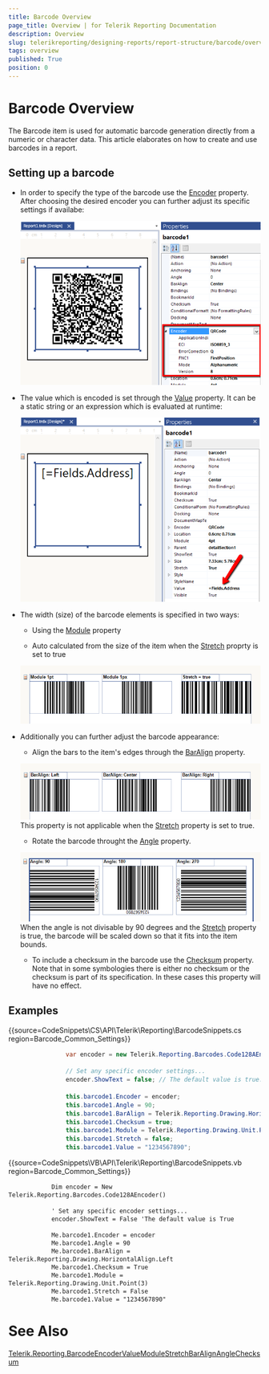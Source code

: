 ```yaml
---
title: Barcode Overview
page_title: Overview | for Telerik Reporting Documentation
description: Overview
slug: telerikreporting/designing-reports/report-structure/barcode/overview
tags: overview
published: True
position: 0
---
```


# Barcode Overview



The Barcode item is used for automatic barcode generation directly from a numeric or character data. This article elaborates on how to create and use barcodes in a report.

## Setting up a barcode

* In order to specify the type of the barcode use the [Encoder](/reporting/api/Telerik.Reporting.Barcode#Telerik_Reporting_Barcode_Encoder)  property.             After choosing the desired encoder you can further adjust its specific settings if availabe:  

  ![barcode-encoder-property](images/Barcodes/barcode-encoder-property.png)

* The value which is encoded is set through the               [Value](/reporting/api/Telerik.Reporting.Barcode#Telerik_Reporting_Barcode_Value) property.               It can be a static string or an expression which is evaluated at runtime:               

  ![barcode-value-property](images/Barcodes/barcode-value-property.png)

* The width (size) of the barcode elements is specified in two ways:

   + Using the [Module](/reporting/api/Telerik.Reporting.Barcode#Telerik_Reporting_Barcode_Module) property                 

   + Auto calculated from the size of the item when the [Stretch](/reporting/api/Telerik.Reporting.Barcode#Telerik_Reporting_Barcode_Stretch) proprty is set to true                   

  ![barcode-module-stretch-property](images/Barcodes/barcode-module-stretch-property.png)

* Additionally you can further adjust the barcode appearance:

   + Align the bars to the item's edges through the [BarAlign](/reporting/api/Telerik.Reporting.Barcode#Telerik_Reporting_Barcode_BarAlign) property.                   

  ![barcode-baralign-property](images/Barcodes/barcode-baralign-property.png)This property is not applicable when the [Stretch](/reporting/api/Telerik.Reporting.Barcode#Telerik_Reporting_Barcode_Stretch) property is set to true.                 

   + Rotate the barcode throught the [Angle](/reporting/api/Telerik.Reporting.Barcode#Telerik_Reporting_Barcode_Angle) property.                   

  ![barcode-angle-property](images/Barcodes/barcode-angle-property.png)When the angle is not divisable by 90 degrees and the [Stretch](/reporting/api/Telerik.Reporting.Barcode#Telerik_Reporting_Barcode_Stretch) property is true,                   the barcode will be scaled down so that it fits into the item bounds.                 

   + To include a checksum in the barcode use the [Checksum](/reporting/api/Telerik.Reporting.Barcode#Telerik_Reporting_Barcode_Checksum) property.                   Note that in some symbologies there is either no checksum or the checksum is part of its specification.                   In these cases this property will have no effect.                 

## Examples

{{source=CodeSnippets\CS\API\Telerik\Reporting\BarcodeSnippets.cs region=Barcode_Common_Settings}}
````C#
	            var encoder = new Telerik.Reporting.Barcodes.Code128AEncoder();
	
	            // Set any specific encoder settings...
	            encoder.ShowText = false; // The default value is true.
	
	            this.barcode1.Encoder = encoder;
	            this.barcode1.Angle = 90;
	            this.barcode1.BarAlign = Telerik.Reporting.Drawing.HorizontalAlign.Left;
	            this.barcode1.Checksum = true;
	            this.barcode1.Module = Telerik.Reporting.Drawing.Unit.Point(3);
	            this.barcode1.Stretch = false;
	            this.barcode1.Value = "1234567890";
````



{{source=CodeSnippets\VB\API\Telerik\Reporting\BarcodeSnippets.vb region=Barcode_Common_Settings}}
````VB.NET
	        Dim encoder = New Telerik.Reporting.Barcodes.Code128AEncoder()
	
	        ' Set any specific encoder settings...
	        encoder.ShowText = False 'The default value is True
	
	        Me.barcode1.Encoder = encoder
	        Me.barcode1.Angle = 90
	        Me.barcode1.BarAlign = Telerik.Reporting.Drawing.HorizontalAlign.Left
	        Me.barcode1.Checksum = True
	        Me.barcode1.Module = Telerik.Reporting.Drawing.Unit.Point(3)
	        Me.barcode1.Stretch = False
	        Me.barcode1.Value = "1234567890"
````



# See Also
[Telerik.Reporting.Barcode](/reporting/api/Telerik.Reporting.Barcode)[Encoder](/reporting/api/Telerik.Reporting.Barcode#Telerik_Reporting_Barcode_Encoder)[Value](/reporting/api/Telerik.Reporting.Barcode#Telerik_Reporting_Barcode_Value)[Module](/reporting/api/Telerik.Reporting.Barcode#Telerik_Reporting_Barcode_Module)[Stretch](/reporting/api/Telerik.Reporting.Barcode#Telerik_Reporting_Barcode_Stretch)[BarAlign](/reporting/api/Telerik.Reporting.Barcode#Telerik_Reporting_Barcode_BarAlign)[Angle](/reporting/api/Telerik.Reporting.Barcode#Telerik_Reporting_Barcode_Angle)[Checksum](/reporting/api/Telerik.Reporting.Barcode#Telerik_Reporting_Barcode_Checksum)
